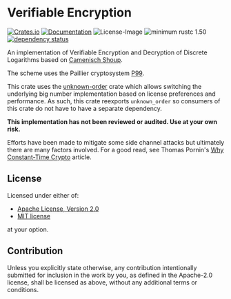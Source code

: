 # Verifiable Encryption

[![Crates.io](https://img.shields.io/crates/v/verenc.svg)](https://crates.io/crates/verenc)
[![Documentation](https://docs.rs/verenc/badge.svg)](https://docs.rs/verenc)
![License-Image](https://img.shields.io/badge/License-Apache%202.0/MIT-green.svg)
![minimum rustc 1.50](https://img.shields.io/badge/rustc-1.50+-blue.svg)
[![dependency status](https://deps.rs/repo/github/mikelodder7/verenc/status.svg)](https://deps.rs/repo/github/mikelodder7/verenc)

An implementation of Verifiable Encryption and Decryption of Discrete Logarithms based on [Camenisch Shoup](https://www.shoup.net/papers/verenc.pdf).

The scheme uses the Paillier cryptosystem [P99](https://link.springer.com/chapter/10.1007%2F3-540-48910-X_16).

This crate uses the [unknown-order](https://crates.io/crates/unknown_order) crate which allows
switching the underlying big number implementation based on license preferences and performance.
As such, this crate reexports `unknown_order` so consumers of this crate do not have to have a separate dependency.

**This implementation has not been reviewed or audited. Use at your own risk.**

Efforts have been made to mitigate some side channel attacks but ultimately there are many factors involved.
For a good read, see Thomas Pornin's [Why Constant-Time Crypto](https://www.bearssl.org/constanttime.html) article.

## License

Licensed under either of:

* [Apache License, Version 2.0](http://www.apache.org/licenses/LICENSE-2.0)
* [MIT license](http://opensource.org/licenses/MIT)

at your option.

## Contribution

Unless you explicitly state otherwise, any contribution intentionally submitted for inclusion in the work by you, as defined in the Apache-2.0 license, shall be licensed as above, without any additional terms or conditions.